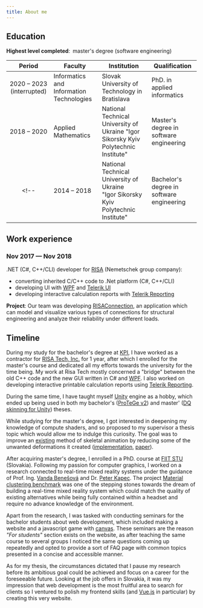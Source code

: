 ```yaml
---
title: About me
---
```


## Education

**Highest level completed**:&ensp;master's degree (software engineering)

|Period|Faculty|Institution|Qualification|
|:---:|---|---|---|
|2020 &ndash; 2023 (interrupted)|Informatics and Information Technologies|Slovak University of Technology in Bratislava|PhD. in<br>applied informatics|
|2018 &ndash; 2020|Applied Mathematics|National Technical University of Ukraine "Igor Sikorsky Kyiv Polytechnic Institute"|Master's degree in software engineering|
<!-- |2014 &ndash; 2018|National Technical University of Ukraine<br>"Igor Sikorsky Kyiv Polytechnic Institute"|Bachelor's degree in software engineering| -->

## Work experience

### Nov 2017 &mdash; Nov 2018 

.NET (C#, C++/CLI) developer for [RISA](https://www.nemetschek.com/en/brand/risa) (Nemetschek group company):

* converting inherited C/C++ code to .Net platform (C#, C++/CLI)
* developing UI with [WPF](https://learn.microsoft.com/en-us/dotnet/desktop/wpf/overview/?view=netdesktop-8.0) and [Telerik UI](https://www.telerik.com/products/wpf/overview.aspx)
* developing interactive calculation reports with [Telerik Reporting](https://www.telerik.com/products/reporting.aspx)

**Project**: Our team was developing [RISAConnection](https://risa.com/products/risaconnection), an application which can model and visualize various types of connections for structural engineering and analyze their reliability under different loads.


## Timeline

During my study for the bachelor's degree at [KPI](https://kpi.ua/en/fpm), I have worked as a contractor for [RISA Tech, Inc.](https://risa.com/) for 1 year, after which I enrolled for the master's course and dedicated all my efforts towards the university for the time being. My work at Risa Tech mostly concerned a "bridge" between the old C++ code and the new GUI written in C# and [WPF](https://learn.microsoft.com/en-us/dotnet/desktop/wpf/overview/?view=netdesktop-8.0). I also worked on developing interactive printable calculation reports using [Telerik Reporting](https://www.telerik.com/products/reporting.aspx).

During the same time, I have taught myself [Unity](https://unity.com/) engine as a hobby, which ended up being used in both my bachelor's ([ProTeGe v2](/#protege-v2)) and master' ([DQ skinning for Unity](/#dq-skinning-for-unity)) theses.

While studying for the master's degree, I got interested in deepening my knowledge of compute shaders, and so proposed to my supervisor a thesis topic which would allow me to indulge this curiosity. The goal was to improve an [existing](https://www.gamedevs.org/uploads/skinning-with-dual-quaternions.pdf) method of skeletal animation by reducing some of the unwanted deformations it created ([implementation](https://github.com/KosRud/DQ-skinning-for-Unity#bulging-compensation-method), [paper](http://journals.khnu.km.ua/vestnik/pdf/tech/pdfbase/2020/2020_1/1-2020_(281).pdf#page=12)).

After acquiring master's degree, I enrolled in a PhD. course at [FIIT STU](https://studuj.fiit.sk/en/) (Slovakia). Following my passion for computer graphics, I worked on a research connected to real-time mixed reality systems under the guidance of Prof. Ing. [Vanda Benešová](https://is.stuba.sk/lide/clovek.pl?id=63121) and Dr. [Peter Kapec](https://is.stuba.sk/lide/clovek.pl?id=10235). The project [Material clustering benchmark](/#material-clustering-benchmark) was one of the stepping stones towards the dream of building a real-time mixed reality system which could match the quality of existing alternatives while being fully contained within a headset and require no advance knowledge of the environment. 

Apart from the research, I was tasked with conducting seminars for the bachelor students about web development, which included making a website and a javascript game with [canvas](https://developer.mozilla.org/en-US/docs/Web/API/Canvas_API). These seminars are the reason *"For students"* section exists on the website, as after teaching the same course to several groups I noticed the same questions coming up repeatedly and opted to provide a sort of FAQ page with common topics presented in a concise and accessible manner.

As for my thesis, the circumstances dictated that I pause my research before its ambitious goal could be achieved and focus on a career for the foreseeable future. Looking at the job offers in Slovakia, it was my impression that web development is the most fruitful area to search for clients so I ventured to polish my frontend skills (and [Vue.js](https://vuejs.org/) in particular) by creating this very website.

